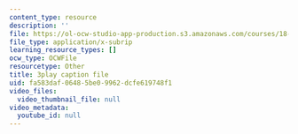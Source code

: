 ```yaml
---
content_type: resource
description: ''
file: https://ol-ocw-studio-app-production.s3.amazonaws.com/courses/18-03sc-differential-equations-fall-2011/fa583daf06485be09962dcfe619748f1_3ejfkMHr_DE.vtt
file_type: application/x-subrip
learning_resource_types: []
ocw_type: OCWFile
resourcetype: Other
title: 3play caption file
uid: fa583daf-0648-5be0-9962-dcfe619748f1
video_files:
  video_thumbnail_file: null
video_metadata:
  youtube_id: null
---
```

